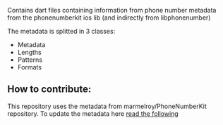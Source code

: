 Contains dart files containing information from phone number metadata from the phonenumberkit ios lib (and indirectly from libphonenumber)

The metadata is splitted in 3 classes:

  - Metadata
  - Lengths
  - Patterns
  - Formats

## How to contribute:

This repository uses the metadata from marmelroy/PhoneNumberKit repository. To update the metadata here [read the following](resources/README.md)
